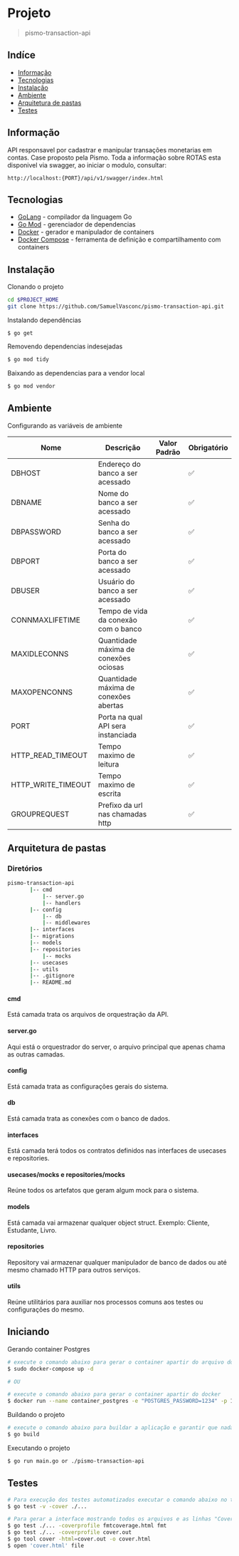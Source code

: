 # Projeto

> pismo-transaction-api

## Indíce

- [Informação](#informação)
- [Tecnologias](#tecnologias)
- [Instalação](#instalação)
- [Ambiente](#ambiente)
- [Arquitetura de pastas](#arquitetura-de-pastas)
- [Testes](#testes)

## Informação

API responsavel por cadastrar e manipular transações monetarias em contas. Case proposto pela Pismo.
Toda a informação sobre ROTAS esta disponivel via swagger, ao iniciar o modulo, consultar:
```
http://localhost:{PORT}/api/v1/swagger/index.html
```

## Tecnologias

- [GoLang](https://golang.org/) - compilador da linguagem Go
- [Go Mod](https://github.com/golang/mod) - gerenciador de dependencias
- [Docker](https://hub.docker.com/) - gerador e manipulador de containers
- [Docker Compose](https://docs.docker.com/compose/install/) - ferramenta de definição e compartilhamento com containers

## Instalação

Clonando o projeto

```bash
cd $PROJECT_HOME
git clone https://github.com/SamuelVasconc/pismo-transaction-api.git
```

Instalando dependências

```
$ go get
```

Removendo dependencias indesejadas

```bash
$ go mod tidy
```

Baixando as dependencias para a vendor local

```bash
$ go mod vendor
```

## Ambiente

Configurando as variáveis de ambiente

| Nome              | Descrição                                       | Valor Padrão | Obrigatório        |
| ----------------- | ----------------------------------------------- | ------------ | ------------------ |
| DBHOST            | Endereço do banco a ser acessado                |              | :white_check_mark: |
| DBNAME            | Nome do banco a ser acessado                    |              | :white_check_mark: |
| DBPASSWORD        | Senha do banco a ser acessado                   |              | :white_check_mark: |
| DBPORT            | Porta do banco a ser acessado                   |              | :white_check_mark: |
| DBUSER            | Usuário do banco a ser acessado                 |              | :white_check_mark: |
| CONNMAXLIFETIME   | Tempo de vida da conexão com o banco            |              | :white_check_mark: |
| MAXIDLECONNS      | Quantidade máxima de conexões ociosas           |              | :white_check_mark: |
| MAXOPENCONNS      | Quantidade máxima de conexões abertas           |              | :white_check_mark: |
| PORT              | Porta na qual API sera instanciada              |              | :white_check_mark: |
| HTTP_READ_TIMEOUT | Tempo maximo de leitura                         |              | :white_check_mark: |
| HTTP_WRITE_TIMEOUT| Tempo maximo de escrita                         |              | :white_check_mark: |
| GROUPREQUEST      | Prefixo da url nas chamadas http                |              | :white_check_mark: |

## Arquitetura de pastas

### Diretórios

```bash
pismo-transaction-api
       |-- cmd
           |-- server.go
           |-- handlers
       |-- config
           |-- db
           |-- middlewares
       |-- interfaces
       |-- migrations
       |-- models
       |-- repositories
           |-- mocks
       |-- usecases
       |-- utils
       |-- .gitignore
       |-- README.md
```

#### cmd

Está camada trata os arquivos de orquestração da API.

#### server.go

Aqui está o orquestrador do server, o arquivo principal que apenas chama as outras camadas.

#### config

Está camada trata as configurações gerais do sistema.

#### db

Está camada trata as conexões com o banco de dados.

#### interfaces

Está camada terá todos os contratos definidos nas interfaces de usecases e repositories.

#### usecases/mocks e repositories/mocks

Reúne todos os artefatos que geram algum mock para o sistema.

#### models

Está camada vai armazenar qualquer object struct. Exemplo: Cliente, Estudante, Livro.

#### repositories

Repository vai armazenar qualquer manipulador de banco de dados ou até mesmo chamado HTTP para outros serviços.

#### utils

Reúne utilitários para auxiliar nos processos comuns aos testes ou configurações do mesmo.

## Iniciando

Gerando container Postgres

```bash
# execute o comando abaixo para gerar o container apartir do arquivo docker-compose.yml na aplicação
$ sudo docker-compose up -d

# OU

# execute o comando abaixo para gerar o container apartir do docker
$ docker run --name container_postgres -e "POSTGRES_PASSWORD=1234" -p 15432:5432  -d postgres
```

Buildando o projeto

```bash
# execute o comando abaixo para buildar a aplicação e garantir que nada está quebrado
$ go build
```

Executando o projeto

```bash
$ go run main.go or ./pismo-transaction-api
```

## Testes

```bash
# Para execução dos testes automatizados executar o comando abaixo no terminal dentro da pasta da aplicação
$ go test -v -cover ./...

# Para gerar a interface mostrando todos os arquivos e as linhas "Covered", "Not Covered" e "Not Tracked":
$ go test ./... -coverprofile fmtcoverage.html fmt
$ go test ./... -coverprofile cover.out
$ go tool cover -html=cover.out -o cover.html
$ open 'cover.html' file
```
